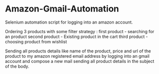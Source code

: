 # Amazon-Gmail-Automation

Selenium automation script for logging into an amazon account. 

Ordering 3 products with some filter strategy :
first product - searching for an product
second product - Existing product in the cart
third product - choosing product from wishlist

Sending all products details like name of the product, price and url of the product to my 
amazon registered email address by logging into an gmail account 
and compose a new mail sending all product details in the subject of the body.
